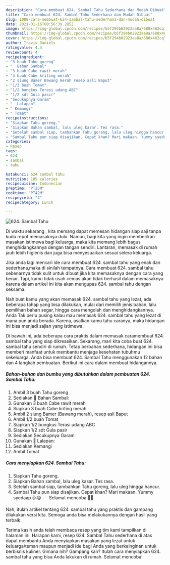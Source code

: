 ```yaml
---
description: "Cara membuat 624. Sambal Tahu Sederhana dan Mudah Dibuat"
title: "Cara membuat 624. Sambal Tahu Sederhana dan Mudah Dibuat"
slug: 1088-cara-membuat-624-sambal-tahu-sederhana-dan-mudah-dibuat
date: 2021-01-16T00:56:39.285Z
image: https://img-global.cpcdn.com/recipes/b5f294b02923aa8a/680x482cq70/624-sambal-tahu-foto-resep-utama.jpg
thumbnail: https://img-global.cpcdn.com/recipes/b5f294b02923aa8a/680x482cq70/624-sambal-tahu-foto-resep-utama.jpg
cover: https://img-global.cpcdn.com/recipes/b5f294b02923aa8a/680x482cq70/624-sambal-tahu-foto-resep-utama.jpg
author: Travis Daniels
ratingvalue: 4.4
reviewcount: 4
recipeingredient:
- "3 buah Tahu goreng"
- "  Bahan Sambal"
- "3 buah Cabe rawit merah"
- "3 buah Cabe kriting merah"
- "2 siung Bamer Bawang merah resep asli Baput"
- "1/2 buah Tomat"
- "1/2 bungkus Terasi udang ABC"
- "1/2 sdt Gula pasir"
- "Secukupnya Garam"
- "  Lalapan"
- " Kemangi"
- " Tomat"
recipeinstructions:
- "Siapkan Tahu goreng."
- "Siapkan Bahan sambal, lalu uleg kasar. Tes rasa."
- "Setelah sambal siap, tambahkan Tahu goreng, lalu uleg hingga hancur."
- "Sambal Tahu pun siap disajikan. Cepat khan? Mari makaan. Yummy syedaap 👍😋   Selamat mencoba 🙏😊"
categories:
- Resep
tags:
- 624
- sambal
- tahu

katakunci: 624 sambal tahu 
nutrition: 185 calories
recipecuisine: Indonesian
preptime: "PT25M"
cooktime: "PT42M"
recipeyield: "4"
recipecategory: Lunch

---
```



![624. Sambal Tahu](https://img-global.cpcdn.com/recipes/b5f294b02923aa8a/680x482cq70/624-sambal-tahu-foto-resep-utama.jpg)

Di waktu  sekarang , kita memang dapat memesan hidangan siap saji tanpa kudu repot memasaknya dulu. Namun, bagi kita yang ingin memberikan masakan istimewa bagi keluarga, maka kita memang lebih bagus menghidangkannya dengan tangan sendiri. Lantaran, memasak di rumah jauh lebih higienis dan juga bisa menyesuaikan sesuai selera keluarga.

Jika anda lagi mencari ide cara membuat 624. sambal tahu yang enak dan sederhana,maka di sinilah tempatnya. Cara membuat 624. sambal tahu  sebenarnya tidak sulit untuk dibuat jika kita memasaknya dengan cara yang benar. Tapi, kamu tidak usah cemas akan tidak berhasil dalam memasaknya 
karena dalam artikel ini kita akan mengupas 624. sambal tahu dengan seksama.  



Nah buat kamu yang akan memasak 624. sambal tahu yang lezat, ada beberapa tahap yang bisa dilakukan, mulai dari memilih jenis bahan, lalu pemilihan bahan segar, hingga cara mengolah dan menghidangkannya. Anda Tak perlu pusing kalau mau memasak 624. sambal tahu yang lezat di mana pun anda berada. Karena, asalkan kamu  tahu caranya, maka hidangan ini bisa menjadi sajian yang istimewa.

Di bawah ini, ada beberapa cara praktis  dalam memasak caramembuat 624. sambal tahu yang siap dikreasikan. Sekarang, mari kita coba buat 624. sambal tahu sendiri di rumah. Tetap berbahan sederhana, hidangan ini bisa memberi manfaat untuk membantu menjaga kesehatan tubuhmu sekeluarga. Anda bisa membuat 624. Sambal Tahu menggunakan 12 bahan dan 4 langkah pembuatan. Berikut ini cara dalam membuat hidangannya.

<!--inarticleads1-->

##### Bahan-bahan dan bumbu yang dibutuhkan dalam pembuatan 624. Sambal Tahu:

1. Ambil 3 buah Tahu goreng
1. Sediakan  📌 Bahan Sambal:
1. Gunakan 3 buah Cabe rawit merah
1. Siapkan 3 buah Cabe kriting merah
1. Ambil 2 siung Bamer (Bawang merah), resep asli Baput
1. Ambil 1/2 buah Tomat
1. Siapkan 1/2 bungkus Terasi udang ABC
1. Siapkan 1/2 sdt Gula pasir
1. Sediakan Secukupnya Garam
1. Gunakan  📌 Lalapan:
1. Sediakan  Kemangi
1. Ambil  Tomat




<!--inarticleads2-->

##### Cara menyiapkan 624. Sambal Tahu:

1. Siapkan Tahu goreng.
1. Siapkan Bahan sambal, lalu uleg kasar. Tes rasa.
1. Setelah sambal siap, tambahkan Tahu goreng, lalu uleg hingga hancur.
1. Sambal Tahu pun siap disajikan. Cepat khan? Mari makaan. Yummy syedaap 👍😋  -  - Selamat mencoba 🙏😊




Nah, itulah artikel tentang  624. sambal tahu  yang praktis dan gampang dilakukan versi kita. Semoga anda bisa melakukannya dengan hasil yang terbaik. 

Terima kasih anda telah membaca resep yang tim kami tampilkan di halaman ini. Harapan kami, resep  624. Sambal Tahu sederhana di atas dapat membantu Anda menyiapkan masakan yang lezat untuk keluarga/teman maupun menjadi ide bagi Anda yang berkeinginan untuk berbisnis kuliner. Gimana nih? Gampang kan? Itulah cara menyiapkan 624. sambal tahu yang bisa Anda lakukan di rumah. Selamat mencoba!

